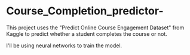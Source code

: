# Course_Completion_predictor-
This project uses the "Predict Online Course Engagement Dataset" from Kaggle to 
predict whether a student completes the course or not. 

I'll be using neural networks to train the model. 
